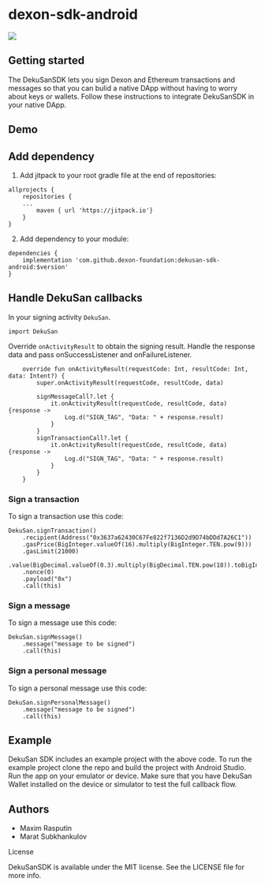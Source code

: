 # dexon-sdk-android
[![](https://jitpack.io/v/dexon-foundation/dexon-sdk-android.svg)](https://jitpack.io/#dexon-foundation/dexon-sdk-android)

## Getting started

The DekuSanSDK lets you sign Dexon and Ethereum transactions and messages so that you can bulid a native DApp without having to worry about keys or wallets. Follow these instructions to integrate DekuSanSDK in your native DApp.

## Demo

## Add dependency

1. Add jitpack to your root gradle file at the end of repositories:
```
allprojects {
    repositories {
	...
        maven { url 'https://jitpack.io'}
    }
}
```

2. Add dependency to your module:
```
dependencies {
    implementation 'com.github.dexon-foundation:dekusan-sdk-android:$version'
}
```

## Handle DekuSan callbacks

In your signing activity `DekuSan`.

```
import DekuSan
```

Override `onActivityResult` to obtain the signing result. Handle the response data and pass onSuccessListener and onFailureListener.

```
    override fun onActivityResult(requestCode: Int, resultCode: Int, data: Intent?) {
        super.onActivityResult(requestCode, resultCode, data)

        signMessageCall?.let {
            it.onActivityResult(requestCode, resultCode, data) {response ->
                Log.d("SIGN_TAG", "Data: " + response.result)
            }
        }
        signTransactionCall?.let {
            it.onActivityResult(requestCode, resultCode, data) {response ->
                Log.d("SIGN_TAG", "Data: " + response.result)
            }
        }
    }
```

### Sign a transaction

To sign a transaction use this code:

```
DekuSan.signTransaction()
    .recipient(Address("0x3637a62430C67Fe822f7136D2d9D74bDDd7A26C1"))
    .gasPrice(BigInteger.valueOf(16).multiply(BigInteger.TEN.pow(9)))
    .gasLimit(21000)
    .value(BigDecimal.valueOf(0.3).multiply(BigDecimal.TEN.pow(18)).toBigInteger())
    .nonce(0)
    .payload("0x")
    .call(this)
```

### Sign a message

To sign a message use this code:

```
DekuSan.signMessage()
    .message("message to be signed")
    .call(this)
```

### Sign a personal message

To sign a personal message use this code:

```
DekuSan.signPersonalMessage()
    .message("message to be signed")
    .call(this)
```

## Example

DekuSan SDK includes an example project with the above code. To run the example project clone the repo and build the project with Android Studio. Run the app on your emulator or device. Make sure that you have DekuSan Wallet installed on the device or simulator to test the full callback flow.

## Authors

 * Maxim Rasputin
 * Marat Subkhankulov

License

DekuSanSDK is available under the MIT license. See the LICENSE file for more info.
